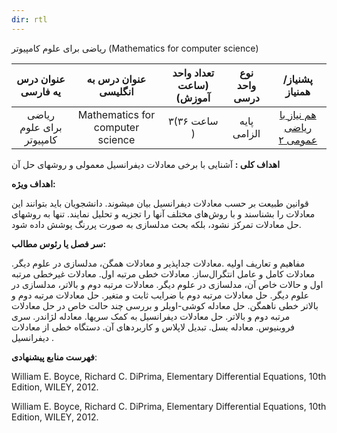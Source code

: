 ```yaml
---
dir: rtl
---
```

ریاضی برای علوم کامپیوتر (Mathematics for computer science)


|عنوان درس یه فارسی|عنوان درس به انگلیسی|تعداد واحد (ساعت آموزش)|نوع واحد درسی|پشنیاز/همنیاز|
|:-:|:-:|:-:|:-:|:-:|
|ریاضی برای علوم کامپیوتر | Mathematics for computer science | ۳(۳۶ ساعت ) | پایه الزامی|<a href="https://hackmd.io/@mi9DyCHBTBysBcPECILFaA/calculusII">هم نیاز با ریاضی عمومی ۲|**نظری
    
**اهداف کلی :**   آشنایی با برخی معادلات دیفرانسیل معمولی و روشهای حل آن 

**اهداف ویژه:**

قوانین طبیعت بر حسب معادلات دیفرانسیل بیان میشوند. دانشجویان باید بتوانند این معادلات را بشناسند و با روش‌های مختلف آنها را تجزیه و تحلیل نمایند. تنها به روشهای حل معادلات تمرکز نشود، بلکه بحث مدلسازی به صورت پررنگ پوشش داده شود.

**سر فصل یا رئوس مطالب:** 

مفاهیم و تعاریف اولیه .معادلات جداپذیر و معادلات همگن، مدلسازی در علوم دیگر. معادلات کامل و عامل انتگرال‌ساز. معادلات خطی مرتبه اول. معادلات غیرخطی مرتبه اول و حالات خاص آن، مدلسازی در علوم دیگر. معادلات مرتبه دوم و بالاتر، مدلسازی در علوم دیگر. حل معادلات مرتبه دوم با ضرایب ثابت و متغیر. حل معادلات مرتبه دوم و بالاتر خطی ناهمگن. حل معادله کوشی-اویلر و بررسی چند حالت خاص در حل معادلات مرتبه دوم و بالاتر. حل معادلات دیفرانسیل به کمک سریها. معادله لژاندر. سری فروبنیوس. معادله بسل. تبدیل لاپلاس و کاربردهای آن. دستگاه خطی از معادلات دیفرانسیل .

**فهرست منابع پیشنهادی**:

William E. Boyce, Richard C. DiPrima, Elementary Differential Equations, 10th Edition, WILEY, 2012.

<div dir="ltr" align="left" >
William E. Boyce, Richard C. DiPrima, Elementary Differential Equations, 10th Edition, WILEY, 2012.
</div>
